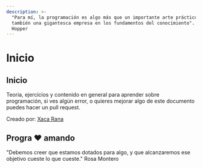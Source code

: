 ```yaml
---
description: >-
  "Para mí, la programación es algo más que un importante arte práctico. Es
  también una gigantesca empresa en los fundamentos del conocimiento". Grace
  Hopper
---
```


# Inicio

## Inicio

Teoria, ejercicios y contenido en general para aprender sobre programación, si ves algún error, o quieres mejorar algo de este documento puedes hacer un pull request.

Creado por: [Xaca Rana](https://github.com/xaca/teoria_programacion/tree/c7f1f4b9d28b2beb3e7897644508299feee3707d/www.xacarana.com)

## Progra :heart: amando

"Debemos creer que estamos dotados para algo, y que alcanzaremos ese objetivo cueste lo que cueste." Rosa Montero

